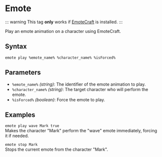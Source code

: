 # Emote

::: warning
This tag **only** works if [EmoteCraft](https://modrinth.com/plugin/emotecraft) is installed.
:::

Play an emote animation on a character using EmoteCraft.

## Syntax

`emote play %emote_name% %character_name% %isForced%`

## Parameters

- `%emote_name%` _(string)_: The identifier of the emote animation to play.
- `%character_name%` _(string)_: The target character who will perform the emote.
- `%isForced%` _(boolean)_: Force the emote to play.

## Examples

`emote play wave Mark true`  
Makes the character "Mark" perform the "wave" emote immediately, forcing it if needed.

`emote stop Mark`  
Stops the current emote from the character "Mark".
